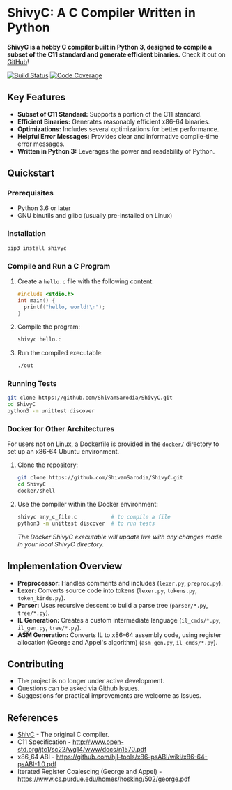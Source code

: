 # ShivyC: A C Compiler Written in Python

**ShivyC is a hobby C compiler built in Python 3, designed to compile a subset of the C11 standard and generate efficient binaries.** Check it out on [GitHub](https://github.com/ShivamSarodia/ShivyC)!

[![Build Status](https://travis-ci.org/ShivamSarodia/ShivyC.svg?branch=master)](https://travis-ci.org/ShivamSarodia/ShivyC)
[![Code Coverage](https://codecov.io/gh/ShivamSarodia/ShivyC/branch/master/graph/badge.svg)](https://codecov.io/gh/ShivamSarodia/ShivyC)

## Key Features

*   **Subset of C11 Standard:** Supports a portion of the C11 standard.
*   **Efficient Binaries:** Generates reasonably efficient x86-64 binaries.
*   **Optimizations:** Includes several optimizations for better performance.
*   **Helpful Error Messages:** Provides clear and informative compile-time error messages.
*   **Written in Python 3:** Leverages the power and readability of Python.

## Quickstart

### Prerequisites

*   Python 3.6 or later
*   GNU binutils and glibc (usually pre-installed on Linux)

### Installation

```bash
pip3 install shivyc
```

### Compile and Run a C Program

1.  Create a `hello.c` file with the following content:

    ```c
    #include <stdio.h>
    int main() {
      printf("hello, world!\n");
    }
    ```

2.  Compile the program:

    ```bash
    shivyc hello.c
    ```

3.  Run the compiled executable:

    ```bash
    ./out
    ```

### Running Tests

```bash
git clone https://github.com/ShivamSarodia/ShivyC.git
cd ShivyC
python3 -m unittest discover
```

### Docker for Other Architectures

For users not on Linux, a Dockerfile is provided in the [`docker/`](docker/) directory to set up an x86-64 Ubuntu environment.

1.  Clone the repository:

    ```bash
    git clone https://github.com/ShivamSarodia/ShivyC.git
    cd ShivyC
    docker/shell
    ```

2.  Use the compiler within the Docker environment:

    ```bash
    shivyc any_c_file.c           # to compile a file
    python3 -m unittest discover  # to run tests
    ```

    *The Docker ShivyC executable will update live with any changes made in your local ShivyC directory.*

## Implementation Overview

*   **Preprocessor:** Handles comments and includes (`lexer.py`, `preproc.py`).
*   **Lexer:** Converts source code into tokens (`lexer.py`, `tokens.py`, `token_kinds.py`).
*   **Parser:** Uses recursive descent to build a parse tree (`parser/*.py`, `tree/*.py`).
*   **IL Generation:** Creates a custom intermediate language (`il_cmds/*.py`, `il_gen.py`, `tree/*.py`).
*   **ASM Generation:** Converts IL to x86-64 assembly code, using register allocation (George and Appel's algorithm) (`asm_gen.py`, `il_cmds/*.py`).

## Contributing

*   The project is no longer under active development.
*   Questions can be asked via Github Issues.
*   Suggestions for practical improvements are welcome as Issues.

## References

*   [ShivC](https://github.com/ShivamSarodia/ShivC) - The original C compiler.
*   C11 Specification - http://www.open-std.org/jtc1/sc22/wg14/www/docs/n1570.pdf
*   x86\_64 ABI - https://github.com/hjl-tools/x86-psABI/wiki/x86-64-psABI-1.0.pdf
*   Iterated Register Coalescing (George and Appel) - https://www.cs.purdue.edu/homes/hosking/502/george.pdf